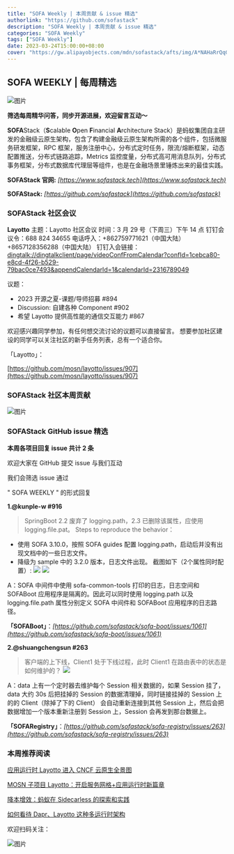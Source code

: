 ```yaml
---
title: "SOFA Weekly | 本周贡献 & issue 精选"
authorlink: "https://github.com/sofastack"
description: "SOFA Weekly | 本周贡献 & issue 精选"
categories: "SOFA Weekly"
tags: ["SOFA Weekly"]
date: 2023-03-24T15:00:00+08:00
cover: "https://gw.alipayobjects.com/mdn/sofastack/afts/img/A*NAHaRrQqGzAAAAAAAAAAAAAAARQnAQ"
---
```


## SOFA WEEKLY | 每周精选

![图片](https://p3-juejin.byteimg.com/tos-cn-i-k3u1fbpfcp/1e08fca65f7643c783d33f590bb41d5a~tplv-k3u1fbpfcp-zoom-1.image)

**筛选每周精华问答，同步开源进展，欢迎留言互动～**

**SOFA**Stack（**S**calable **O**pen **F**inancial **A**rchitecture Stack）是蚂蚁集团自主研发的金融级云原生架构，包含了构建金融级云原生架构所需的各个组件，包括微服务研发框架，RPC 框架，服务注册中心，分布式定时任务，限流/熔断框架，动态配置推送，分布式链路追踪，Metrics 监控度量，分布式高可用消息队列，分布式事务框架，分布式数据库代理层等组件，也是在金融场景里锤炼出来的最佳实践。

**SOFAStack 官网:** *[https://www.sofastack.tech](https://www.sofastack.tech)*

**SOFAStack:** *[https://github.com/sofastack](https://github.com/sofastack)*

### SOFAStack 社区会议

**Layotto**
主题：Layotto 社区会议
时间：3 月 29 号（下周三）下午 14 点
钉钉会议令：688 824 34655
电话呼入：+862759771621（中国大陆）+8657128356288（中国大陆）
钉钉入会链接：[dingtalk://dingtalkclient/page/videoConfFromCalendar?confId=1cebca80-e8cd-4f26-b529-79bac0ce7493&appendCalendarId=1&calendarId=2316789049](dingtalk://dingtalkclient/page/videoConfFromCalendar?confId=1cebca80-e8cd-4f26-b529-79bac0ce7493&appendCalendarId=1&calendarId=2316789049)

议题：
- 2023 开源之夏-课题/导师招募 #894
- Discussion: 自建各种 Component #902
- 希望 Layotto 提供高性能的通信交互能力 #867

欢迎感兴趣同学参加，有任何想交流讨论的议题可以直接留言。
想要参加社区建设的同学可以关注社区的新手任务列表，总有一个适合你。

「Layotto」： 

[https://github.com/mosn/layotto/issues/907](https://github.com/mosn/layotto/issues/907)

### SOFAStack 社区本周贡献

![图片](https://mdn.alipayobjects.com/huamei_soxoym/afts/img/A*IRkqSKufVB4AAAAAAAAAAAAADrGAAQ/original)

### SOFAStack GitHub issue 精选

**本周各项目回复 issue 共计 2 条**

欢迎大家在 GitHub 提交 issue 与我们互动

我们会筛选 issue 通过 

" SOFA WEEKLY " 的形式回复

**1.@kunple-w  #916**

>SpringBoot 2.2 废弃了 logging.path，2.3 已删除该属性，应使用 logging.file.pat。
Steps to reproduce the behavior：
- 使用 SOFA 3.10.0，按照 SOFA guides 配置 logging.path，启动后并没有出现文档中的一些日志文件。
- 降级为 sample 中的 3.2.0 版本，日志文件出现。
截图如下（2个属性同时配置）:
![](https://mdn.alipayobjects.com/huamei_soxoym/afts/img/A*5dIhTbzK7KcAAAAAAAAAAAAADrGAAQ/original)
![](https://mdn.alipayobjects.com/huamei_soxoym/afts/img/A*5dIhTbzK7KcAAAAAAAAAAAAADrGAAQ/original)

A：SOFA 中间件中使用 sofa-common-tools 打印的日志，日志空间和 SOFABoot 应用程序是隔离的。因此可以同时使用 logging.path 以及 logging.file.path 属性分别定义 SOFA 中间件和 SOFABoot 应用程序的日志路径。

**「SOFABoot」**：*[https://github.com/sofastack/sofa-boot/issues/1061](https://github.com/sofastack/sofa-boot/issues/1061)*

**2.@shuangchengsun  #263** 

>客户端的上下线，Client1 处于下线过程，此时 Client1 在路由表中的状态是如何维护的？
![](https://mdn.alipayobjects.com/huamei_soxoym/afts/img/A*dsAsSK7YdF8AAAAAAAAAAAAADrGAAQ/original)

A：data 上有一个定时器去维护每个 Session 相关数据的，如果 Session 挂了，data 大约 30s 后把挂掉的 Session 的数据清理掉，同时链接挂掉的 Session 上的的 Client（除掉了下的 Client） 会自动重新连接到其他 Session 上，然后会把数据增加一个版本重新注册到 Session 上，Session 会再发到那台数据上。

**「SOFARegistry」**：*[https://github.com/sofastack/sofa-registry/issues/263](https://github.com/sofastack/sofa-registry/issues/263)*

### 本周推荐阅读

[应用运行时 Layotto 进入 CNCF 云原生全景图](https://mp.weixin.qq.com/s?__biz=MzUzMzU5Mjc1Nw==&mid=2247501562&idx=1&sn=67f6fdf0d630ffefc1635b82651a1b2f&chksm=faa32920cdd4a03604cff93e9de80df78094a4211dee0d34409ec8a6edbf3d043615e9e7431d&scene=21)

[MOSN 子项目 Layotto：开启服务网格+应用运行时新篇章](https://mp.weixin.qq.com/s?__biz=MzUzMzU5Mjc1Nw==&mid=2247488835&idx=1&sn=d645b9abc866048e679b56bfe3b72482&chksm=faa0fa99cdd7738ff1749ae75b1670f953c92b70dcf0358337977438fd74b632b21a7b17ece3&scene=21)

[降本增效：蚂蚁在 Sidecarless 的探索和实践](https://mp.weixin.qq.com/s?__biz=MzUzMzU5Mjc1Nw==&mid=2247517989&idx=1&sn=1b49b68c9281d0c2514fa4caa38284fb&chksm=faa368ffcdd4e1e9fa5361d6ea376bbc426272c7a32250cc67ae27dcd84a6113b4a016a1518d&scene=21)

[如何看待 Dapr、Layotto 这种多运行时架构](https://mp.weixin.qq.com/s?__biz=MzUzMzU5Mjc1Nw==&mid=2247510516&idx=1&sn=eff21915cd0ac1a8c8e3f126b549a605&chksm=faa3462ecdd4cf38ab6ab0c7201902fb53d54cea4865f9b7d7cdcdc7eaa00cf354d8b05e5393&scene=21)

欢迎扫码关注：

![图片](https://p3-juejin.byteimg.com/tos-cn-i-k3u1fbpfcp/e19d0a6d7f734ad6a585cde82ae4f3bf~tplv-k3u1fbpfcp-zoom-1.image)
